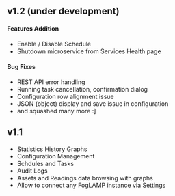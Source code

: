 ## v1.2 (under development)

#### Features Addition

* Enable / Disable Schedule
* Shutdown microservice from Services Health page

#### Bug Fixes

* REST API error handling
* Running task cancellation, confirmation dialog 
* Configuration row alignment issue
* JSON (object) display and save issue in configuration
* and squashed many more :]

## v1.1

* Statistics History Graphs
* Configuration Management 
* Schdules and Tasks
* Audit Logs
* Assets and Readings data browsing with graphs
* Allow to connect any FogLAMP instance via Settings


